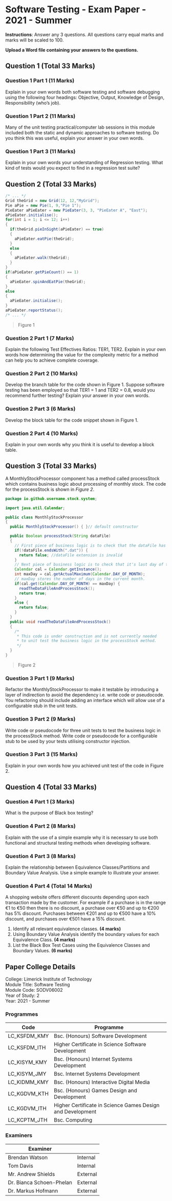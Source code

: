 ﻿
# Software Testing - Exam Paper - 2021 - Summer

**Instructions**:  Answer any 3 questions. All questions carry equal marks and marks will be scaled to 100.

**Upload a Word file containing your answers to the  questions.**

## Question 1 (Total 33 Marks)

### Question 1 Part 1 (11 Marks)

Explain in your own words both software testing and software debugging using the following four headings: Objective, Output, Knowledge of Design, Responsibility (who’s job).

### Question 1 Part 2 (11 Marks)

Many of the unit testing practical/computer lab sessions in this module included both the static and dynamic approaches to software testing. Do you think this was useful, explain your answer in your own words.

### Question 1 Part 3 (11 Marks)

Explain in your own words your understanding of Regression testing. What kind of tests would you expect to find in a regression test suite?

## Question 2 (Total 33 Marks)

```java
/* ... */
Grid theGrid = new Grid(12, 12,"MyGrid");
Pie aPie = new Pie(1, 9,"Pie 1");
PieEater aPieEater = new PieEater(3, 3, "PieEater A", "East");
aPieEater.initialise();
for(int i = 1; i <= 12; i++)
{
  if(theGrid.pieInSight(aPieEater) == true)
  {
    aPieEater.eatPie(theGrid);
  }
  else
  {
    aPieEater.walk(theGrid);
  }
}
if(aPieEater.getPieCount() == 1)
{
  aPieEater.spinAndEatPie(theGrid);
}
else
{
  aPieEater.initialise();
}
aPieEater.reportStatus();
/* ... */
```

> Figure 1

### Question 2 Part 1 (7 Marks)

Explain the following Test Effectives Ratios: TER1, TER2. Explain in your own words how determining the value for the complexity metric for a method can help you to achieve complete coverage.  

### Question 2 Part 2 (10 Marks)

Develop the branch table for the code shown in Figure 1. Suppose software testing has been employed so that TER1 = 1 and TER2 = 0.8, would you recommend further testing? Explain your answer in your own words.

### Question 2 Part 3 (6 Marks)

Develop the block table for the code snippet shown in Figure 1.

### Question 2 Part 4 (10 Marks)

Explain in your own words why you think it is useful to develop a block table.

## Question 3 (Total 33 Marks)

A MonthlyStockProcessor component has a method called processStock which contains business logic about processing of monthly stock. The code for the processStock is shown in *Figure 2*.

```java
package io.github.username.stock.system;

import java.util.Calendar;

public class MonthlyStockProcessor
{
  public MonthlyStockProcessor() { }// default constructor

  public Boolean processStock(String dataFile)
  {
    // First piece of business logic is to check that the dataFile has a valid extension.
    if(!dataFile.endsWith(".dat")) {
      return false; //dataFile extension is invalid
    }
    // Next piece of business logic is to check that it's last day of the month
    Calendar cal = Calendar.getInstance();  
    int maxDay = cal.getActualMaximum(Calendar.DAY_OF_MONTH);
    // maxDay stores the number of days in the current month.
    if(cal.get(Calendar.DAY_OF_MONTH) == maxDay) {
      readTheDataFileAndProcessStock();  
      return true;
    }
    else {
      return false;
    }
  }
  public void readTheDataFileAndProcessStock()
  {
    /*
     * This code is under construction and is not currently needed
     * to unit test the business logic in the processStock method.
     */
  }
}
```

> Figure 2

### Question 3 Part 1 (9 Marks)

Refactor the MonthlyStockProcessor to make it testable by introducing a layer of indirection to avoid the dependency i.e. write code or pseudocode. You refactoring should include adding an interface which will allow use of a configurable stub in the unit tests.

### Question 3 Part 2 (9 Marks)

Write code or pseudocode for three unit tests to test the business logic in the processStock method. Write code or pseudocode for a configurable stub to be used by your tests utilising constructor injection.  

### Question 3 Part 3 (15 Marks)

Explain in your own words how you achieved unit test of the code in Figure 2.  

## Question 4 (Total 33 Marks)

### Question 4 Part 1 (3 Marks)

What is the purpose of Black box testing?

### Question 4 Part 2 (8 Marks)

Explain with the use of a simple example why it is necessary to use both functional and structural testing methods when developing software.

### Question 4 Part 3 (8 Marks)

Explain the relationship between Equivalence Classes/Partitions and Boundary Value Analysis. Use a simple example to illustrate your answer.

### Question 4 Part 4 (Total 14 Marks)

A shopping website offers different discounts depending upon each transaction made by the customer. For example if a purchase is in the range €1 to €50 then there is no discount, a purchase over €50 and up to €200 has 5% discount. Purchases between €201 and up to €500 have a 10% discount, and purchases over €501 have a 15% discount.  

1. Identify all relevant equivalence classes. **(4 marks)**
2. Using Boundary Value Analysis identify the boundary values for each Equivalence Class. **(4 marks)**
3. List the Black Box Test Cases using the Equivalence Classes and Boundary Values. **(6 marks)**

## Paper College Details

College: Limerick Institute of Technology  
Module Title: Software Testing  
Module Code: SODV06002  
Year of Study: 2  
Year: 2021 - Summer  

### Programmes

| Code           | Programme                                                  |
|----------------|------------------------------------------------------------|
| LC\_KSFDM\_KMY | Bsc. (Honours) Software Development                        |
| LC\_KSFDM\_ITH | Higher Certificate in Science Software Development         |
| LC\_KISYM\_KMY | Bsc. (Honours) Internet Systems Development                |
| LC\_KISYM\_JMY | Bsc. Internet Systems Development                          |
| LC\_KIDMM\_KMY | Bsc. (Honours) Interactive Digital Media                   |
| LC\_KGDVM\_KTH | Bsc. (Honours) Games Design and Development                |
| LC\_KGDVM\_ITH | Higher Certificate in Science Games Design and Development |
| LC\_KCPTM\_JTH | Bsc. Computing                                             |

### Examiners

| Examiner                 |          |
|--------------------------|----------|
| Brendan Watson           | Internal |
| Tom Davis                | Internal |
| Mr. Andrew Shields       | External |
| Dr. Bianca Schoen-Phelan | External |
| Dr. Markus Hofmann       | External |
